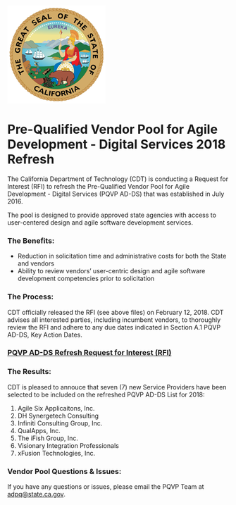 ![The great Seal of the State of California](GreatSeal.png)
# Pre-Qualified Vendor Pool for Agile Development - Digital Services 2018 Refresh 

The California Department of Technology (CDT) is conducting a Request for Interest (RFI) to refresh the Pre-Qualified Vendor Pool for Agile Development - Digital Services (PQVP AD-DS) that was established in July 2016. 

The pool is designed to provide approved state agencies with access to user-centered design and agile software development services.

### The Benefits:
* Reduction in solicitation time and administrative costs for both the State and vendors
* Ability to review vendors’ user-centric design and agile software development competencies prior to solicitation

### The Process:
CDT officially released the RFI (see above files) on February 12, 2018.  CDT advises all interested parties, including incumbent vendors, to thoroughly review the RFI and adhere to any due dates indicated in Section A.1 PQVP AD-DS, Key Action Dates.    

### [PQVP AD-DS Refresh Request for Interest (RFI)](https://github.com/CDTProcurement/adpq/blob/master/RFI%20CDT-PQVP-0118%20-%20PQVP%20DS-AD%20(Final).pdf)

### The Results:
CDT is pleased to annouce that seven (7) new Service Providers have been selected to be included on the refreshed PQVP AD-DS List for 2018:

1. Agile Six Applicaitons, Inc.
2. DH Synergetech Consulting
3. Infiniti Consulting Group, Inc.
4. QualApps, Inc.
5. The iFish Group, Inc.
6. Visionary Integration Professionals 
7. xFusion Technologies, Inc.
 
### Vendor Pool Questions & Issues:
If you have any questions or issues, please email the PQVP Team at adpq@state.ca.gov.
 
